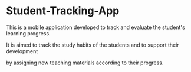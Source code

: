 # Student-Tracking-App


This is a mobile application developed to track and evaluate the student's learning progress. 

It is aimed to track the study habits of the students and to support their development 

by assigning new teaching materials according to their progress.
